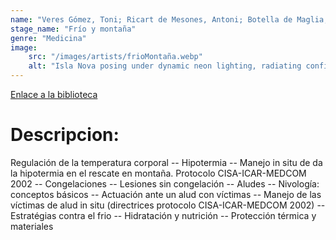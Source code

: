 ```yaml
---
name: "Veres Gómez, Toni; Ricart de Mesones, Antoni; Botella de Maglia, Javier"
stage_name: "Frío y montaña"
genre: "Medicina"
image: 
    src: "/images/artists/frioMontaña.webp"
    alt: "Isla Nova posing under dynamic neon lighting, radiating confidence and style"
---
```

[Enlace a la biblioteca](http://descubridor.santotomas.cl:1701/primo_library/libweb/action/display.do?tabs=detailsTab&ct=display&fn=search&doc=cst_aleph000060393&indx=7&recIds=cst_aleph000060393&recIdxs=6&elementId=6&renderMode=poppedOut&displayMode=full&frbrVersion=4&dscnt=0&fctN=facet_tlevel&scp.scps=scope%3A%28cst_aleph%29%2Cscope%3A%28cst_digitool%29&fctV=online_resources&vl(87563938UI0)=sub&tab=cst_tab&dstmp=1750899251932&mode=Basic&vl(1UIStartWith0)=exact&vl(freeText0)=Inform%C3%A1tica&vl(107694436UI1)=all_items&vid=CST)

<h1>Descripcion:</h1>
<p>Regulación de la temperatura corporal -- Hipotermia -- Manejo in situ de da la hipotermia en el rescate en montaña. Protocolo CISA-ICAR-MEDCOM 2002 -- Congelaciones -- Lesiones sin congelación -- Aludes -- Nivología: conceptos básicos -- Actuación ante un alud con víctimas -- Manejo de las víctimas de alud in situ (directrices protocolo CISA-ICAR-MEDCOM 2002) -- Estratégias contra el frio -- Hidratación y nutrición -- Protección térmica y materiales</p>
